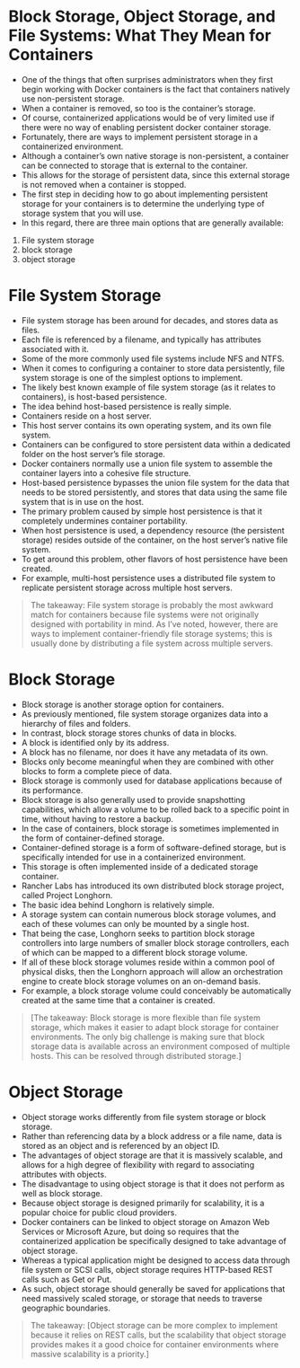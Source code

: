 # Block Storage, Object Storage, and File Systems: What They Mean for Containers
- One of the things that often surprises administrators when they first begin working with Docker containers is the fact that containers natively use non-persistent storage.
- When a container is removed, so too is the container’s storage. 
- Of course, containerized applications would be of very limited use if there were no way of enabling persistent docker container storage.
-  Fortunately, there are ways to implement persistent storage in a containerized environment. 
- Although a container’s own native storage is non-persistent, a container can be connected to storage that is external to the container. 
- This allows for the storage of persistent data, since this external storage is not removed when a container is stopped. 
- The first step in deciding how to go about implementing persistent storage for your containers is to determine the underlying type of storage system that you will use.
- In this regard, there are three main options that are generally available:
1. File system storage
2. block storage
3. object storage

# File System Storage
- File system storage has been around for decades, and stores data as files. 
- Each file is referenced by a filename, and typically has attributes associated with it. 
- Some of the more commonly used file systems include NFS and NTFS. 
- When it comes to configuring a container to store data persistently, file system storage is one of the simplest options to implement. 
- The likely best known example of file system storage (as it relates to containers), is host-based persistence. 
- The idea behind host-based persistence is really simple. 
- Containers reside on a host server. 
- This host server contains its own operating system, and its own file system. 
- Containers can be configured to store persistent data within a dedicated folder on the host server’s file storage. 
- Docker containers normally use a union file system to assemble the container layers into a cohesive file structure. 
- Host-based persistence bypasses the union file system for the data that needs to be stored persistently, and stores that data using the same file system that is in use on the host.
- The primary problem caused by simple host persistence is that it completely undermines container portability. 
- When host persistence is used, a dependency resource (the persistent storage) resides outside of the container, on the host server’s native file system. 
- To get around this problem, other flavors of host persistence have been created. 
- For example, multi-host persistence uses a distributed file system to replicate persistent storage across multiple host servers. 

>The takeaway: File system storage is probably the most awkward match for containers because file systems were not originally designed with portability in mind. As I’ve noted, however, there are ways to implement container-friendly file storage systems; this is usually done by distributing a file system across multiple servers.

# Block Storage
- Block storage is another storage option for containers. 
- As previously mentioned, file system storage organizes data into a hierarchy of files and folders. 
- In contrast, block storage stores chunks of data in blocks. 
- A block is identified only by its address. 
- A block has no filename, nor does it have any metadata of its own. 
- Blocks only become meaningful when they are combined with other blocks to form a complete piece of data. 
- Block storage is commonly used for database applications because of its performance. 
- Block storage is also generally used to provide snapshotting capabilities, which allow a volume to be rolled back to a specific point in time, without having to restore a backup. 
- In the case of containers, block storage is sometimes implemented in the form of container-defined storage. 
- Container-defined storage is a form of software-defined storage, but is specifically intended for use in a containerized environment. 
- This storage is often implemented inside of a dedicated storage container. 
- Rancher Labs has introduced its own distributed block storage project, called Project Longhorn. 
- The basic idea behind Longhorn is relatively simple. 
- A storage system can contain numerous block storage volumes, and each of these volumes can only be mounted by a single host. 
- That being the case, Longhorn seeks to partition block storage controllers into large numbers of smaller block storage controllers, each of which can be mapped to a different block storage volume. 
- If all of these block storage volumes reside within a common pool of physical disks, then the Longhorn approach will allow an orchestration engine to create block storage volumes on an on-demand basis. 
- For example, a block storage volume could conceivably be automatically created at the same time that a container is created. 

> [The takeaway: Block storage is more flexible than file system storage, which makes it easier to adapt block storage for container environments. The only big challenge is making sure that block storage data is available across an environment composed of multiple hosts. This can be resolved through distributed storage.]
# Object Storage
- Object storage works differently from file system storage or block storage. 
- Rather than referencing data by a block address or a file name, data is stored as an object and is referenced by an object ID. 
- The advantages of object storage are that it is massively scalable, and allows for a high degree of flexibility with regard to associating attributes with objects. 
- The disadvantage to using object storage is that it does not perform as well as block storage. 
- Because object storage is designed primarily for scalability, it is a popular choice for public cloud providers. 
- Docker containers can be linked to object storage on Amazon Web Services or Microsoft Azure, but doing so requires that the containerized application be specifically designed to take advantage of object storage. 
- Whereas a typical application might be designed to access data through file system or SCSI calls, object storage requires HTTP-based REST calls such as Get or Put. 
- As such, object storage should generally be saved for applications that need massively scaled storage, or storage that needs to traverse geographic boundaries. 

> The takeaway: [Object storage can be more complex to implement because it relies on REST calls, but the scalability that object storage provides makes it a good choice for container environments where massive scalability is a priority.] 





